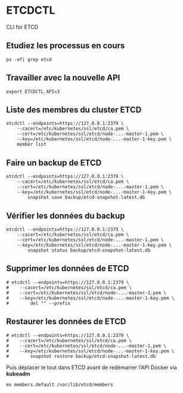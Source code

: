 # ETCDCTL

CLI for ETCD

## Etudiez les processus en cours

```
ps -ef| grep etcd 
```

## Travailler avec la nouvelle API

```
export ETCDCTL_API=3
```

## Liste des membres du cluster ETCD

```
etcdctl --endpoints=https://127.0.0.1:2379 \
    --cacert=/etc/kubernetes/ssl/etcd/ca.pem \
    --cert=/etc/kubernetes/ssl/etcd/node-...-master-1.pem \
    --key=/etc/kubernetes/ssl/etcd/node-...-master-1-key.pem \
	member list
```

## Faire un backup de ETCD

```
etcdctl --endpoints=https://127.0.0.1:2379 \
    --cacert=/etc/kubernetes/ssl/etcd/ca.pem \
    --cert=/etc/kubernetes/ssl/etcd/node-...-master-1.pem \
    --key=/etc/kubernetes/ssl/etcd/node-...-master-1-key.pem \
        snapshot save backup/etcd-snapshot-latest.db
```

## Vérifier les données du backup

```
etcdctl --endpoints=https://127.0.0.1:2379 \
    --cacert=/etc/kubernetes/ssl/etcd/ca.pem \
    --cert=/etc/kubernetes/ssl/etcd/node-...-master-1.pem \
    --key=/etc/kubernetes/ssl/etcd/node-...-master-1-key.pem \
        snapshot status backup/etcd-snapshot-latest.db
```

## Supprimer les données de ETCD

```
# etcdctl --endpoints=https://127.0.0.1:2379 \
#    --cacert=/etc/kubernetes/ssl/etcd/ca.pem \
#    --cert=/etc/kubernetes/ssl/etcd/node-...-master-1.pem \
#    --key=/etc/kubernetes/ssl/etcd/node-...-master-1-key.pem \
#        del "" --prefix
```

## Restaurer les données de ETCD

```
# etcdctl --endpoints=https://127.0.0.1:2379 \
#    --cacert=/etc/kubernetes/ssl/etcd/ca.pem \
#    --cert=/etc/kubernetes/ssl/etcd/node-...-master-1.pem \
#    --key=/etc/kubernetes/ssl/etcd/node-...-master-1-key.pem \
#        snapshot restore backup/etcd-snapshot-latest.db
```

Puis déplacer le tout dans ETCD avant de redémarrer l'API Docker via **kubeadm**

```
mv members.default /var/lib/etcd/members
```


